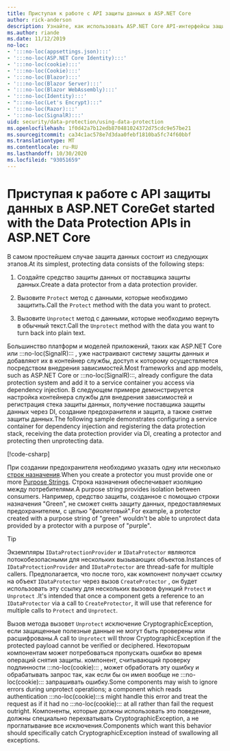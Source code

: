 ```yaml
---
title: Приступая к работе с API защиты данных в ASP.NET Core
author: rick-anderson
description: Узнайте, как использовать ASP.NET Core API-интерфейсы защиты данных для защиты и снятия защиты данных в приложении.
ms.author: riande
ms.date: 11/12/2019
no-loc:
- ':::no-loc(appsettings.json):::'
- ':::no-loc(ASP.NET Core Identity):::'
- ':::no-loc(cookie):::'
- ':::no-loc(Cookie):::'
- ':::no-loc(Blazor):::'
- ':::no-loc(Blazor Server):::'
- ':::no-loc(Blazor WebAssembly):::'
- ':::no-loc(Identity):::'
- ":::no-loc(Let's Encrypt):::"
- ':::no-loc(Razor):::'
- ':::no-loc(SignalR):::'
uid: security/data-protection/using-data-protection
ms.openlocfilehash: 1f0d42a7b12edb870481024372d75cdc9e57be21
ms.sourcegitcommit: ca34c1ac578e7d3daa0febf1810ba5fc74f60bbf
ms.translationtype: MT
ms.contentlocale: ru-RU
ms.lasthandoff: 10/30/2020
ms.locfileid: "93051659"
---
```

# <a name="get-started-with-the-data-protection-apis-in-aspnet-core"></a><span data-ttu-id="b3238-103">Приступая к работе с API защиты данных в ASP.NET Core</span><span class="sxs-lookup"><span data-stu-id="b3238-103">Get started with the Data Protection APIs in ASP.NET Core</span></span>

<a name="security-data-protection-getting-started"></a>

<span data-ttu-id="b3238-104">В самом простейшем случае защита данных состоит из следующих этапов.</span><span class="sxs-lookup"><span data-stu-id="b3238-104">At its simplest, protecting data consists of the following steps:</span></span>

1. <span data-ttu-id="b3238-105">Создайте средство защиты данных от поставщика защиты данных.</span><span class="sxs-lookup"><span data-stu-id="b3238-105">Create a data protector from a data protection provider.</span></span>

2. <span data-ttu-id="b3238-106">Вызовите `Protect` метод с данными, которые необходимо защитить.</span><span class="sxs-lookup"><span data-stu-id="b3238-106">Call the `Protect` method with the data you want to protect.</span></span>

3. <span data-ttu-id="b3238-107">Вызовите `Unprotect` метод с данными, которые необходимо вернуть в обычный текст.</span><span class="sxs-lookup"><span data-stu-id="b3238-107">Call the `Unprotect` method with the data you want to turn back into plain text.</span></span>

<span data-ttu-id="b3238-108">Большинство платформ и моделей приложений, таких как ASP.NET Core или :::no-loc(SignalR)::: , уже настраивают систему защиты данных и добавляют их в контейнер службы, доступ к которому осуществляется посредством внедрения зависимостей.</span><span class="sxs-lookup"><span data-stu-id="b3238-108">Most frameworks and app models, such as ASP.NET Core or :::no-loc(SignalR):::, already configure the data protection system and add it to a service container you access via dependency injection.</span></span> <span data-ttu-id="b3238-109">В следующем примере демонстрируется настройка контейнера службы для внедрения зависимостей и регистрация стека защиты данных, получение поставщика защиты данных через DI, создание предохранителя и защита, а также снятие защиты данных.</span><span class="sxs-lookup"><span data-stu-id="b3238-109">The following sample demonstrates configuring a service container for dependency injection and registering the data protection stack, receiving the data protection provider via DI, creating a protector and protecting then unprotecting data.</span></span>

[!code-csharp[](../../security/data-protection/using-data-protection/samples/protectunprotect.cs?highlight=26,34,35,36,37,38,39,40)]

<span data-ttu-id="b3238-110">При создании предохранителя необходимо указать одну или несколько [строк назначения](xref:security/data-protection/consumer-apis/purpose-strings).</span><span class="sxs-lookup"><span data-stu-id="b3238-110">When you create a protector you must provide one or more [Purpose Strings](xref:security/data-protection/consumer-apis/purpose-strings).</span></span> <span data-ttu-id="b3238-111">Строка назначения обеспечивает изоляцию между потребителями.</span><span class="sxs-lookup"><span data-stu-id="b3238-111">A purpose string provides isolation between consumers.</span></span> <span data-ttu-id="b3238-112">Например, средство защиты, созданное с помощью строки назначения "Green", не сможет снять защиту данных, предоставляемых предохранителем, с целью "фиолетовый".</span><span class="sxs-lookup"><span data-stu-id="b3238-112">For example, a protector created with a purpose string of "green" wouldn't be able to unprotect data provided by a protector with a purpose of "purple".</span></span>

>[!TIP]
> <span data-ttu-id="b3238-113">Экземпляры `IDataProtectionProvider` и `IDataProtector` являются потокобезопасными для нескольких вызывающих объектов.</span><span class="sxs-lookup"><span data-stu-id="b3238-113">Instances of `IDataProtectionProvider` and `IDataProtector` are thread-safe for multiple callers.</span></span> <span data-ttu-id="b3238-114">Предполагается, что после того, как компонент получает ссылку на объект `IDataProtector` через вызов `CreateProtector` , он будет использовать эту ссылку для нескольких вызовов функций `Protect` и `Unprotect` .</span><span class="sxs-lookup"><span data-stu-id="b3238-114">It's intended that once a component gets a reference to an `IDataProtector` via a call to `CreateProtector`, it will use that reference for multiple calls to `Protect` and `Unprotect`.</span></span>
>
><span data-ttu-id="b3238-115">Вызов метода вызовет `Unprotect` исключение CryptographicException, если защищенные полезные данные не могут быть проверены или расшифрованы.</span><span class="sxs-lookup"><span data-stu-id="b3238-115">A call to `Unprotect` will throw CryptographicException if the protected payload cannot be verified or deciphered.</span></span> <span data-ttu-id="b3238-116">Некоторым компонентам может потребоваться пропускать ошибки во время операций снятия защиты. компонент, считывающий проверку подлинности :::no-loc(cookie)::: , может обработать эту ошибку и обрабатывать запрос так, как если бы он имел вообще не :::no-loc(cookie)::: запрашивать ошибку.</span><span class="sxs-lookup"><span data-stu-id="b3238-116">Some components may wish to ignore errors during unprotect operations; a component which reads authentication :::no-loc(cookie):::s might handle this error and treat the request as if it had no :::no-loc(cookie)::: at all rather than fail the request outright.</span></span> <span data-ttu-id="b3238-117">Компоненты, которые должны использовать это поведение, должны специально перехватывать CryptographicException, а не проглатывание все исключения.</span><span class="sxs-lookup"><span data-stu-id="b3238-117">Components which want this behavior should specifically catch CryptographicException instead of swallowing all exceptions.</span></span>
